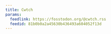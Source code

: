 ```yaml
---
title: Cwtch
params:
  feedlink: https://fosstodon.org/@cwtch.rss
  feedid: 81b0b0a2a45630b436493a604052f13d
---
```

